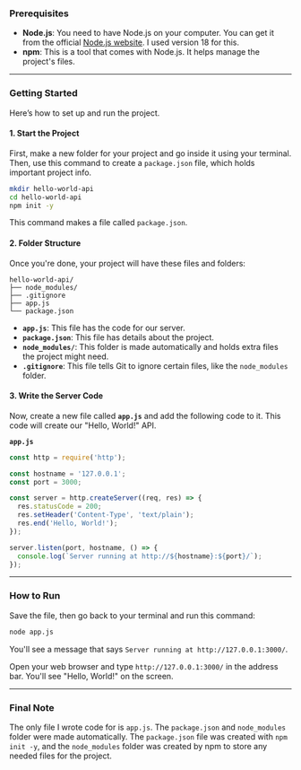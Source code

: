 ### Prerequisites

  * **Node.js**: You need to have Node.js on your computer. You can get it from the official [Node.js website](https://nodejs.org/). I used version 18 for this.
  * **npm**: This is a tool that comes with Node.js. It helps manage the project's files.

-----

### Getting Started

Here’s how to set up and run the project.

#### 1\. Start the Project

First, make a new folder for your project and go inside it using your terminal. Then, use this command to create a `package.json` file, which holds important project info.

```bash
mkdir hello-world-api
cd hello-world-api
npm init -y
```

This command makes a file called `package.json`.

#### 2\. Folder Structure

Once you're done, your project will have these files and folders:

```
hello-world-api/
├── node_modules/
├── .gitignore
├── app.js
└── package.json
```

  * **`app.js`**: This file has the code for our server.
  * **`package.json`**: This file has details about the project.
  * **`node_modules/`**: This folder is made automatically and holds extra files the project might need.
  * **`.gitignore`**: This file tells Git to ignore certain files, like the `node_modules` folder.

#### 3\. Write the Server Code

Now, create a new file called **`app.js`** and add the following code to it. This code will create our "Hello, World\!" API.

**`app.js`**

```javascript
const http = require('http');

const hostname = '127.0.0.1';
const port = 3000;

const server = http.createServer((req, res) => {
  res.statusCode = 200;
  res.setHeader('Content-Type', 'text/plain');
  res.end('Hello, World!');
});

server.listen(port, hostname, () => {
  console.log(`Server running at http://${hostname}:${port}/`);
});
```

-----

### How to Run

Save the file, then go back to your terminal and run this command:

```bash
node app.js
```

You'll see a message that says `Server running at http://127.0.0.1:3000/`.

Open your web browser and type `http://127.0.0.1:3000/` in the address bar. You'll see "Hello, World\!" on the screen.

-----

### Final Note

The only file I wrote code for is `app.js`. The `package.json` and `node_modules` folder were made automatically. The `package.json` file was created with `npm init -y`, and the `node_modules` folder was created by npm to store any needed files for the project.
